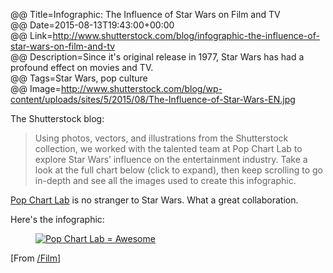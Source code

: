 @@ Title=Infographic: The Influence of Star Wars on Film and TV  
@@ Date=2015-08-13T19:43:00+00:00  
@@ Link=http://www.shutterstock.com/blog/infographic-the-influence-of-star-wars-on-film-and-tv  
@@ Description=Since it's original release in 1977, Star Wars has had a profound effect on movies and TV.    
@@ Tags=Star Wars, pop culture  
@@ Image=http://www.shutterstock.com/blog/wp-content/uploads/sites/5/2015/08/The-Influence-of-Star-Wars-EN.jpg  

The Shutterstock blog:
>Using photos, vectors, and illustrations from the Shutterstock collection, we worked with the talented team at Pop Chart Lab to explore Star Wars’ influence on the entertainment industry. Take a look at the full chart below (click to expand), then keep scrolling to go in-depth and see all the images used to create this infographic.

[Pop Chart Lab][pcl] is no stranger to Star Wars. What a great collaboration.

Here's the infographic:

<figure class="wide">
	<a class="nohover" href="http://www.shutterstock.com/blog/wp-content/uploads/sites/5/2015/08/The-Influence-of-Star-Wars-EN.jpg">
		<img src="http://www.shutterstock.com/blog/wp-content/uploads/sites/5/2015/08/The-Influence-of-Star-Wars-EN.jpg" alt="Pop Chart Lab = Awesome" />
	</a>
</figure>

[From [/Film][sf]]

[pcl]: http://popchartlab.tumblr.com/post/118123415113/may-the-fourth-be-with-you-heres-a-star-wars
[sf]: http://www.slashfilm.com/how-star-wars-changed-film/